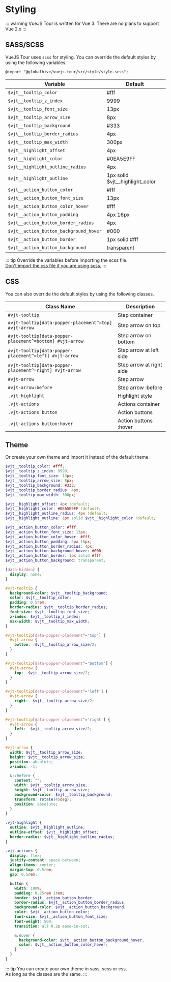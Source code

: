 # Styling

::: warning
VueJS Tour is written for Vue 3. There are no plans to support Vue 2.x
:::

## SASS/SCSS

VueJS Tour uses `scss` for styling. You can override the default styles by using the following variables.
    
```scss:no-line-numbers
@import "@globalhive/vuejs-tour/src/style/style.scss";
```

| Variable                               | Default                         |
|----------------------------------------|---------------------------------|
| `$vjt__tooltip_color`                  | #fff                            |
| `$vjt__tooltip_z_index`                | 9999                            |
| `$vjt__tooltip_font_size`              | 13px                            |
| `$vjt__tooltip_arrow_size`             | 8px                             |
| `$vjt__tooltip_background`             | #333                            |
| `$vjt__tooltip_border_radius`          | 4px                             |
| `$vjt__tooltip_max_width`              | 300px                           |
| `$vjt__highlight_offset`               | 4px                             |
| `$vjt__highlight_color`                | #0EA5E9FF                       |
| `$vjt__highlight_outline_radius`       | 4px                             |
| `$vjt__highlight_outline`              | 1px solid $vjt__highlight_color |
| `$vjt__action_button_color`            | #fff                            |
| `$vjt__action_button_font_size`        | 13px                            |
| `$vjt__action_button_color_hover`      | #fff                            |
| `$vjt__action_button_padding`          | 4px 16px                        |
| `$vjt__action_button_border_radius`    | 4px                             |
| `$vjt__action_button_background_hover` | #000                            |
| `$vjt__action_button_border`           | 1px solid #fff                  |
| `$vjt__action_button_background`       | transparent                     |

::: tip
Override the variables before importing the scss file.<br>
<u>Don't import the css file if you are using scss.</u>
:::

## CSS

You can also override the default styles by using the following classes.


| Class Name                                               | Description              |
|----------------------------------------------------------|--------------------------|
| `#vjt-tooltip`                                           | Step container           |
| `#vjt-tooltip[data-popper-placement^=top] #vjt-arrow`    | Step arrow on top        |
| `#vjt-tooltip[data-popper-placement^=bottom] #vjt-arrow` | Step arrow on bottom     |
| `#vjt-tooltip[data-popper-placement^=left] #vjt-arrow`   | Step arrow at left side  |
| `#vjt-tooltip[data-popper-placement^=right] #vjt-arrow`  | Step arrow at right side |
| `#vjt-arrow`                                             | Step arrow               |
| `#vjt-arrow:before`                                      | Step arrow :before       |
| `.vjt-highlight`                                         | Highlight style          |
| `.vjt-actions`                                           | Actions container        |
| `.vjt-actions button`                                    | Action buttons           |
| `.vjt-actions button:hover`                              | Action buttons :hover    |


## Theme

Or create your own theme and import it instead of the default theme.

```scss
$vjt__tooltip_color: #fff;
$vjt__tooltip_z_index: 9999;
$vjt__tooltip_font_size: 13px;
$vjt__tooltip_arrow_size: 8px;
$vjt__tooltip_background: #333;
$vjt__tooltip_border_radius: 4px;
$vjt__tooltip_max_width: 300px;

$vjt__highlight_offset: 4px !default;
$vjt__highlight_color: #0EA5E9FF !default;
$vjt__highlight_outline_radius: 4px !default;
$vjt__highlight_outline: 1px solid $vjt__highlight_color !default;

$vjt__action_button_color: #fff;
$vjt__action_button_font_size: 13px;
$vjt__action_button_color_hover: #fff;
$vjt__action_button_padding: 4px 16px;
$vjt__action_button_border_radius: 4px;
$vjt__action_button_background_hover: #000;
$vjt__action_button_border: 1px solid #fff;
$vjt__action_button_background: transparent;

[data-hidden] {
  display: none;
}

#vjt-tooltip {
  background-color: $vjt__tooltip_background;
  color: $vjt__tooltip_color;
  padding: 0.5rem;
  border-radius: $vjt__tooltip_border_radius;
  font-size: $vjt__tooltip_font_size;
  z-index: $vjt__tooltip_z_index;
  max-width: $vjt__tooltip_max_width;
}

#vjt-tooltip[data-popper-placement^='top'] {
  #vjt-arrow {
    bottom: -$vjt__tooltip_arrow_size/2;
  }
}

#vjt-tooltip[data-popper-placement^='bottom'] {
  #vjt-arrow {
    top: -$vjt__tooltip_arrow_size/2;
  }
}

#vjt-tooltip[data-popper-placement^='left'] {
  #vjt-arrow {
    right: -$vjt__tooltip_arrow_size/2;
  }
}

#vjt-tooltip[data-popper-placement^='right'] {
  #vjt-arrow {
    left: -$vjt__tooltip_arrow_size/2;
  }
}

#vjt-arrow {
  width: $vjt__tooltip_arrow_size;
  height: $vjt__tooltip_arrow_size;
  position: absolute;
  z-index: -1;

  &::before {
    content: "";
    width: $vjt__tooltip_arrow_size;
    height: $vjt__tooltip_arrow_size;
    background-color: $vjt__tooltip_background;
    transform: rotate(45deg);
    position: absolute;
  }
}

.vjt-highlight {
  outline: $vjt__highlight_outline;
  outline-offset: $vjt__highlight_offset;
  border-radius: $vjt__highlight_outline_radius;
}

.vjt-actions {
  display: flex;
  justify-content: space-between;
  align-items: center;
  margin-top: 0.5rem;
  gap: 0.5rem;

  button {
    width: 100%;
    padding: 0.25rem 1rem;
    border: $vjt__action_button_border;
    border-radius: $vjt__action_button_border_radius;
    background-color: $vjt__action_button_background;
    color: $vjt__action_button_color;
    font-size: $vjt__action_button_font_size;
    font-weight: 500;
    transition: all 0.2s ease-in-out;

    &:hover {
      background-color: $vjt__action_button_background_hover;
      color: $vjt__action_button_color_hover;
    }
  }
}
```
::: tip
You can create your own theme in sass, scss or css.<br>
As long as the classes are the same.
:::
